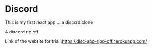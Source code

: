 # Discord
This is my first react app ... a discord clone

A discord rip off 


Link of the website for trial :https://disc-app-ripp-off.herokuapp.com/

